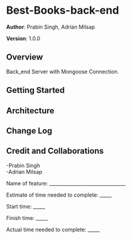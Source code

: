# Best-Books-back-end

**Author**: Prabin Singh, Adrian Milsap

**Version**: 1.0.0

## Overview
Back_end Server with Mongoose Connection.

## Getting Started
<!-- What are the steps that a user must take in order to build this app on their own machine and get it running? -->

## Architecture
<!-- Provide a detailed description of the application design. What technologies (languages, libraries, etc) you're using, and any other relevant design information. -->

## Change Log
<!-- Use this area to document the iterative changes made to your application as each feature is successfully implemented. Use time stamps. Here's an example:

01-01-2001 4:59pm - Application now has a fully-functional express server, with a GET route for the location resource. -->

## Credit and Collaborations
 -Prabin Singh  
 -Adrian Milsap
 
 
Name of feature: ________________________________

Estimate of time needed to complete: _____

Start time: _____

Finish time: _____

Actual time needed to complete: _____
